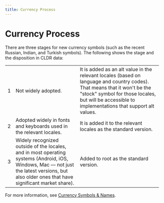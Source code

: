 ```yaml
---
title: Currency Process
---
```


# Currency Process

There are three stages for new currency symbols (such as the recent Russian, Indian, and Turkish symbols). The following shows the stage and the disposition in CLDR data:

|  |  |  |
|---|---|---|
| 1 | Not widely adopted. | It is added as an alt value in the relevant locales (based on language and country codes). That means that it won't be the "stock" symbol for those locales, but will be accessible to implementations that support alt values. |
| 2 | Adopted widely in fonts and keyboards used in the relevant locales. | It is added it to the relevant locales as the standard version. |
| 3 | Widely recognized outside of the locales, and in most operating systems (Android, iOS, Windows, Mac — not just the latest versions, but also older ones that have significant market share). | Added to root as the standard version. |

For more information, see [Currency Symbols \& Names](/translation/currency-names-and-symbols/currency-names).


